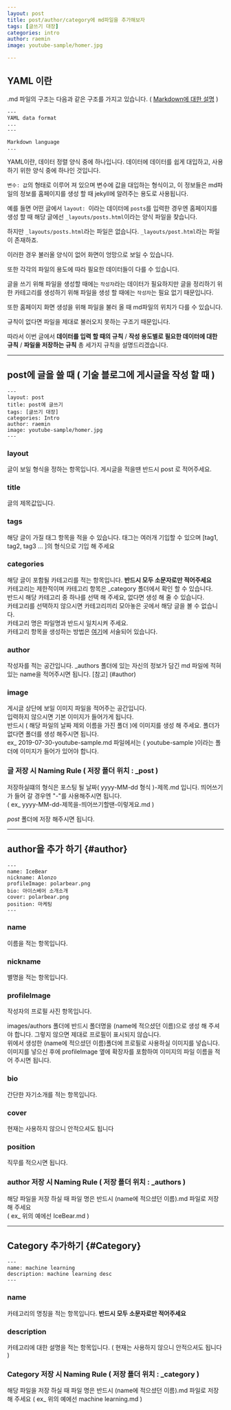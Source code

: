 ```yaml
---
layout: post
title: post/author/category에 md파일을 추가해보자
tags: [글쓰기 대장]
categories: intro
author: raemin
image: youtube-sample/homer.jpg

---
```


## YAML 이란

.md 파일의 구조는 다음과 같은 구조를 가지고 있습니다. ( [Markdown에 대한 설명](http://localhost:4001/intro/2019/08/22/md-%ED%8C%8C%EC%9D%BC-%EB%AC%B8%EB%B2%95.html) )

```shell
---
YAML data format
...
---

Markdown language
...

```

YAML이란, 데이터 정렬 양식 중에 하나입니다. 데이터에 데이터를 쉽게 대입하고, 사용하기 위한 양식 중에 하나인 것입니다.  

`변수: 값`의 형태로 이루어 져 있으며 변수에 값을 대입하는 형식이고, 이 정보들은 md파일의 정보를 홈페이지를 생성 할 때 jekyll에 알려주는 용도로 사용됩니다.  

예를 들면 어떤 글에서 `layout: `이라는 데이터에 `posts`를 입력한 경우엔 홈페이지를 생성 할 때 해당 글에선 `_layouts/posts.html`이라는 양식 파일을 찾습니다.

하지만 `_layouts/posts.html`라는 파일은 없습니다. `_layouts/post.html`라는 파일이 존재하죠.

이러한 경우 불러올 양식이 없어 화면이 엉망으로 보일 수 있습니다.

또한 각각의 파일의 용도에 따라 필요한 데이터들이 다를 수 있습니다.  

글을 쓰기 위해 파일을 생성할 때에는 `작성자`라는 데이터가 필요하지만 글을 정리하기 위한 카테고리를 생성하기 위해 파일을 생성 할 때에는 `작성자`는 필요 없기 때문입니다.  

또한 홈페이지 화면 생성을 위해 파일을 불러 올 때 md파일의 위치가 다를 수 있습니다.

규칙이 없다면 파일을 제대로 불러오지 못하는 구조기 때문입니다.

따라서 이번 글에서 **데이터를 입력 할 때의 규칙** / **작성 용도별로 필요한 데이터에 대한 규칙** / **파일을 저장하는 규칙** 총 세가지 규칙을 설명드리겠습니다.  

***

## post에 글을 쓸 때 ( 기술 블로그에 게시글을 작성 할 때 )

```shell
---
layout: post
title: post에 글쓰기
tags: [글쓰기 대장]
categories: Intro
author: raemin
image: youtube-sample/homer.jpg
---
```

### layout
글이 보일 형식을 정하는 항목입니다. 게시글을 적을땐 반드시 post 로 적어주세요.  

### title
글의 제목값입니다.  

### tags
해당 글이 가질 태그 항목을 적을 수 있습니다. 태그는 여러개 기입할 수 있으며 [tag1, tag2, tag3 ... ]의 형식으로 기입 해 주세요  

### categories
해당 글이 포함될 카테고리를 적는 항목입니다. **반드시 모두 소문자로만 적어주세요**  
카테고리는 제한적이며 카테고리 항목은 _category 폴더에서 확인 할 수 있습니다.   
반드시 해당 카테고리 중 하나를 선택 해 주세요, 없다면 생성 해 줄 수 있습니다.    
카테고리를 선택하지 않으시면 카테고리끼리 모아놓은 곳에서 해당 글을 볼 수 없습니다.  
카테고리 명은 파일명과 반드시 일치시켜 주세요.  
카테고리 항목을 생성하는 방법은 [여기](#Category)에 서술되어 있습니다.  

### author
작성자를 적는 공간입니다. _authors 폴더에 있는 자신의 정보가 담긴 md 파일에 적혀있는 name을 적어주시면 됩니다. [참고] (#author)  

### image
게시글 상단에 보일 이미지 파일을 적어주는 공간입니다.  
입력하지 않으시면 기본 이미지가 들어가게 됩니다.  
반드시 ( 해당 파일의 날짜 제외 이름을 가진 폴더 )에 이미지를 생성 해 주세요. 폴더가 없다면 폴더를 생성 해주시면 됩니다.  
ex_ 2019-07-30-youtube-sample.md 파일에서는 ( youtube-sample )이라는 폴더에 이미지가 들어가 있어야 합니다.

### 글 저장 시 Naming Rule ( 저장 폴더 위치 : _post )
저장하실떄의 형식은 포스팅 될 날짜( yyyy-MM-dd 형식 )-제목.md 입니다. 띄어쓰기가 들어 갈 경우엔 "-"를 사용해주시면 됩니다.  
( ex_ yyyy-MM-dd-제목을-띄어쓰기할땐-이렇게요.md )

_post_ 폴더에 저장 해주시면 됩니다.

***

## author을 추가 하기 {#author}

```shell
---
name: IceBear
nickname: Alonzo
profileImage: polarbear.png
bio: 아이스베어 소개소개
cover: polarbear.png
position: 마케팅
---
```

### name
이름을 적는 항목입니다.

### nickname
별명을 적는 항목입니다.  

### profileImage
작성자의 프로필 사진 항목입니다.

images/authors 폴더에 반드시 폴더명을 (name에 적으셨던 이름)으로 생성 해 주셔야 합니다. 그렇지 않으면 제대로 프로필이 표시되지 않습니다.  
위에서 생성한 (name에 적으셨던 이름)폴더에 프로필로 사용하실 이미지를 넣습니다.    
이미지를 넣으신 후에 profileImage 옆에 확장자를 포함하여 이미지의 파일 이름을 적어 주시면 됩니다.  

### bio
간단한 자기소개를 적는 항목입니다.

### cover
현재는 사용하지 않으니 안적으셔도 됩니다

### position
직무를 적으시면 됩니다.

### author 저장 시 Naming Rule ( 저장 폴더 위치 : _authors )  
해당 파일을 저장 하실 때 파일 명은 반드시 (name에 적으셨던 이름).md 파일로 저장 해 주세요  
( ex_ 위의 예에선 IceBear.md )  

***

## Category 추가하기 {#Category}

```shell
---
name: machine learning
description: machine learning desc
---
```

### name
카테고리의 명칭을 적는 항목입니다. **반드시 모두 소문자로만 적어주세요**

### description
카테고리에 대한 설명을 적는 항목입니다. ( 현재는 사용하지 않으니 안적으셔도 됩니다 )

### Category 저장 시 Naming Rule ( 저장 폴더 위치 : _category )  
해당 파일을 저장 하실 때 파일 명은 반드시 (name에 적으셨던 이름).md 파일로 저장 해 주세요
( ex_ 위의 예에선 machine learning.md )
